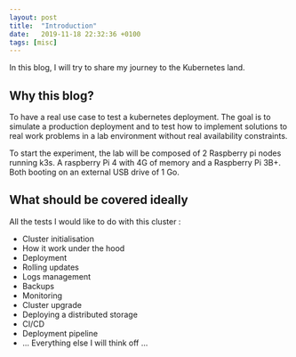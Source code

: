 ```yaml
---
layout: post
title:  "Introduction"
date:   2019-11-18 22:32:36 +0100
tags: [misc]
---
```

In this blog, I will try to share my journey to the Kubernetes land.

## Why this blog?

To have a real use case to test a kubernetes deployment.
The goal is to simulate a production deployment and to test how to implement solutions to real work problems in a lab environment without real availability constraints.

To start the experiment, the lab will be composed of 2 Raspberry pi nodes running k3s. A raspberry Pi 4 with 4G of memory and a Raspberry Pi 3B+. Both booting on an external USB drive of 1 Go.

## What should be covered ideally

All the tests I would like to do with this cluster :

- Cluster initialisation
- How it work under the hood
- Deployment
- Rolling updates
- Logs management
- Backups
- Monitoring
- Cluster upgrade
- Deploying a distributed storage
- CI/CD
- Deployment pipeline
- ... Everything else I will think off ...
